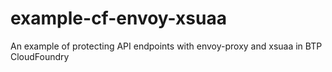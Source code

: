 # example-cf-envoy-xsuaa
An example of protecting API endpoints with envoy-proxy and xsuaa in BTP CloudFoundry
